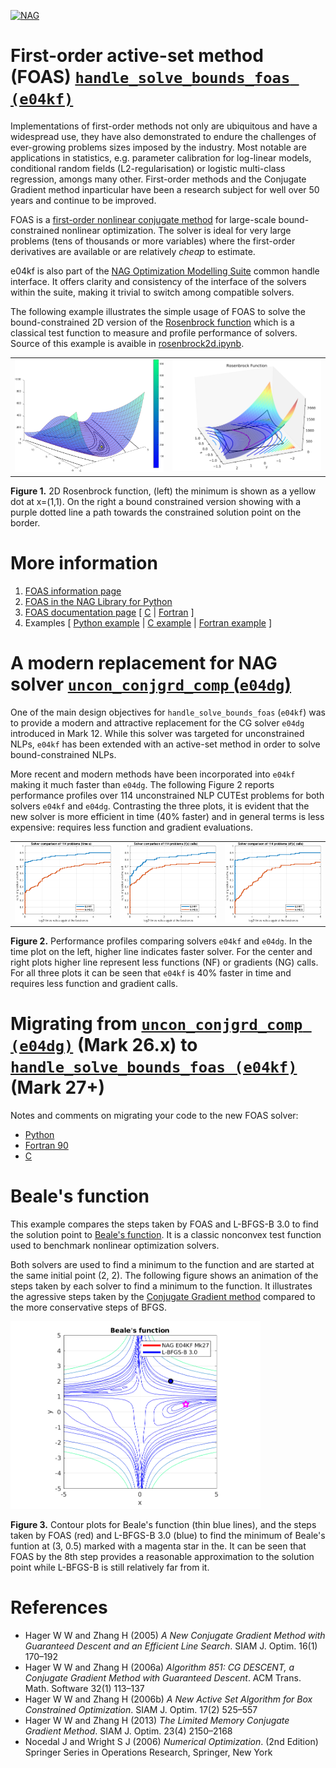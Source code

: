 [![NAG](https://raw.githubusercontent.com/numericalalgorithmsgroup/NAGPythonExamples/master/nag_logo.png)](https://www.nag.co.uk)

# First-order active-set method (FOAS) [`handle_solve_bounds_foas (e04kf)`](https://www.nag.co.uk/numeric/nl/nagdoc_latest/flhtml/e04/e04kff.html)

Implementations of first-order methods not only are ubiquitous and have a widespread use, they have also demonstrated to endure the challenges of ever-growing problems sizes imposed by the industry. Most notable are applications in statistics, e.g. parameter calibration for log-linear models, conditional random fields (L2-regularisation) or logistic multi-class regression, amongs many other. First-order methods and the Conjugate Gradient method inparticular have been a research subject for well over 50 years and continue to be improved.

FOAS is a [first-order nonlinear conjugate method](https://en.wikipedia.org/wiki/Nonlinear_conjugate_gradient_method) for large-scale bound-constrained nonlinear optimization. The solver is ideal for very large problems (tens of thousands or more variables) where the first-order derivatives are available or are relatively _cheap_ to estimate.

e04kf is also part of the [NAG Optimization Modelling Suite](https://www.nag.co.uk/numeric/nl/nagdoc_latest/flhtml/e04/e04intro.html#optsuite) common handle interface. It offers clarity and consistency of the interface of the solvers within the suite, making it trivial to switch among compatible solvers.

The following example illustrates the simple usage of FOAS to solve the bound-constrained 2D version of the [Rosenbrock function](https://en.wikipedia.org/wiki/Rosenbrock_function) which is a classical test function to measure and profile performance of solvers. Source of this example is avaible in [rosenbrock2d.ipynb](rosenbrock2d.ipynb).

<table><tr>
<td><img src="./images/Rosenbrock2dw.png" width="412px" alt="2D Rosenbrock example"/></td>
 <td><img src="./images/handle_solve_bounds_foas_ex.png" width="412px" alt="2D Rosenbrock with bounds"/></td>
</tr></table>

**Figure 1.** 2D Rosenbrock function, (left) the minimum is shown as a yellow dot at x=(1,1). On the right a bound constrained version showing with a purple dotted line a path towards the constrained solution point on the border.

# More information 
 1. [FOAS information page](https://www.nag.com/content/limited-memory-nonlinear-conjugate-gradient-solver)
 2. [FOAS in the NAG Library for Python](https://www.nag.co.uk/numeric/py/nagdoc_latest/naginterfaces.library.opt.html#naginterfaces.library.opt.handle_solve_bounds_foas)
 3. [FOAS documentation page](https://www.nag.co.uk/numeric/nl/nagdoc_latest/clhtml/e04/e04kfc.html) [ [C](https://www.nag.co.uk/numeric/nl/nagdoc_latest/clhtml/e04/e04kfc.html) | [Fortran](https://www.nag.co.uk/numeric/nl/nagdoc_latest/flhtml/e04/e04kff.html) ]
 4. Examples [ [Python example](https://www.nag.co.uk/numeric/py/nagdoc_latest/naginterfaces.library.opt.html#naginterfaces.library.examples.opt.handle_solve_bounds_foas_ex.main) | [C example](https://www.nag.co.uk/numeric/nl/nagdoc_latest/clhtml/e04/e04kfc.html#example) | [Fortran example](https://www.nag.co.uk/numeric/nl/nagdoc_latest/flhtml/e04/e04kff.html#example) ]

# A modern replacement for NAG solver [`uncon_conjgrd_comp` (`e04dg`)](https://www.nag.co.uk/numeric/nl/nagdoc_latest/flhtml/e04/e04dgf.html)
One of the main design objectives for `handle_solve_bounds_foas` (`e04kf`) was to provide a modern and attractive replacement for the CG solver `e04dg` introduced in Mark 12. While this solver was targeted for unconstrained NLPs, `e04kf` has been extended with an active-set method in order to solve bound-constrained NLPs.

More recent and modern methods have been incorporated into `e04kf` making it much faster than `e04dg`. The following Figure 2 reports performance profiles over 114 unconstrained NLP CUTEst problems for both solvers `e04kf` and `e04dg`. Contrasting the three plots, it is evident that the new solver is more efficient in time (40% faster) and in general terms is less expensive: requires less function and gradient evaluations.

<table><tr>
<td><img src="./images/KF_DG_unconst_tokyo_notriv-NT.png" width="275px" alt="Perf profile e04kf/e04dg time (s)"/></td>
<td><img src="./images/KF_DG_unconst_tokyo_notriv-NF.png" width="275px" alt="Perf profile e04kf/e04dg function evaluations"/></td>
<td><img src="./images/KF_DG_unconst_tokyo_notriv-NG.png" width="275px" alt="Perf profile e04kf/e04dg gradient evaluations"/></td>
</tr></table>

**Figure 2.** Performance profiles comparing solvers `e04kf` and `e04dg`. In the time plot on the left, higher line indicates faster solver. For the center and right plots higher line represent less functions (NF) or gradients (NG) calls. For all three plots it can be seen that `e04kf` is 40% faster in time and requires less function and gradient calls.

# Migrating from [`uncon_conjgrd_comp (e04dg)`](https://www.nag.co.uk/numeric/nl/nagdoc_latest/flhtml/e04/e04dgf.html) (Mark 26.x) to [`handle_solve_bounds_foas (e04kf)`](https://www.nag.co.uk/numeric/nl/nagdoc_latest/flhtml/e04/e04kff.html) (Mark 27+)

Notes and comments on migrating your code to the new FOAS solver:

 * [Python](migration/migration_e04dg_e04kf.ipynb)
 * [Fortran 90](https://www.nag.com/numeric/nl/nagdoc_latest/flhtml/genint/replace.html#e04dgf)
 * [C](https://www.nag.com/numeric/nl/nagdoc_latest/clhtml/genint/replace.html#e04dgc)

# Beale's function
This example compares the steps taken by FOAS and L-BFGS-B 3.0 to find the solution point to [Beale's function](https://en.wikipedia.org/wiki/Test_functions_for_optimization). It is a classic nonconvex test function used to benchmark nonlinear optimization solvers.

Both solvers are used to find a minimum to the function and are started at the same initial point (2, 2). The following figure shows an animation of the steps taken by each solver to find a minimum to the function. 
It illustrates the agressive steps taken by the [Conjugate Gradient method](https://en.wikipedia.org/wiki/Conjugate_gradient_method) compared to the more conservative steps of BFGS.

<img src="./images/animated.gif" width="400px" alt="Beale function solved using e04kf and L-BFGS-B"/>

**Figure 3.** Contour plots for Beale's function (thin blue lines), and the steps taken by FOAS (red) and L-BFGS-B 3.0 (blue) to find the minimum of Beale's funtion at (3, 0.5) marked with a magenta star in the. It can be seen that FOAS by the 8th step provides a reasonable approximation to the solution point while L-BFGS-B is still relatively far from it. 

# References

 * Hager W W and Zhang H (2005) _A New Conjugate Gradient Method with Guaranteed Descent and an Efficient Line Search_. SIAM J. Optim. 16(1) 170–192
 * Hager W W and Zhang H (2006a) _Algorithm 851: CG DESCENT, a Conjugate Gradient Method with Guaranteed Descent_. ACM Trans. Math. Software 32(1) 113–137
 * Hager W W and Zhang H (2006b) _A New Active Set Algorithm for Box Constrained Optimization_. SIAM J. Optim. 17(2) 525–557
 * Hager W W and Zhang H (2013) _The Limited Memory Conjugate Gradient Method_. SIAM J. Optim. 23(4) 2150–2168
 * Nocedal J and Wright S J (2006) _Numerical Optimization_. (2nd Edition) Springer Series in Operations Research, Springer, New York 

<!-- foot banner for commercial material -->


